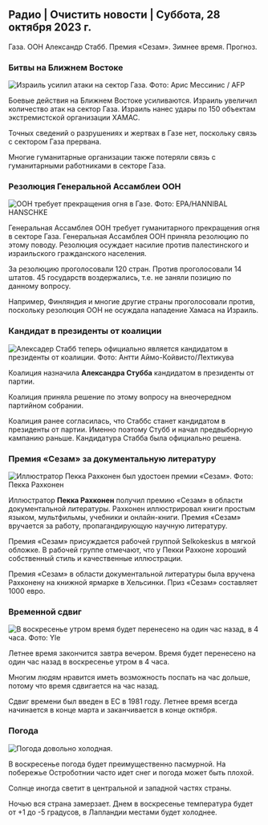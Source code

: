 ## Радио \| Очистить новости \| Суббота, 28 октября 2023 г.

Газа. ООН Александр Стабб. Премия «Сезам». Зимнее время. Прогноз.

### Битвы на Ближнем Востоке

![Израиль усилил атаки на сектор Газа. Фото: Арис Мессинис / AFP](https://images.cdn.yle.fi/image/upload/c_crop,h_2880,w_5120,x_0,y_531/ar_1.7777777777777777,c_fill,g_faces,h_675,w_1200/dpr_1.0/q_auto:eco/f_auto/fl_lossy/v1698410872/39-1192351653bb10bf0b47)

Боевые действия на Ближнем Востоке усиливаются. Израиль увеличил количество атак на сектор Газа. Израиль нанес удары по 150 объектам экстремистской организации ХАМАС.

Точных сведений о разрушениях и жертвах в Газе нет, поскольку связь с сектором Газа прервана.

Многие гуманитарные организации также потеряли связь с гуманитарными работниками в секторе Газа.

### Резолюция Генеральной Ассамблеи ООН

![ООН требует прекращения огня в Газе. Фото: EPA/HANNIBAL HANSCHKE](https://images.cdn.yle.fi/image/upload/c_crop,h_3150,w_5600,x_0,y_268/ar_1.7777777777777777,c_fill,g_faces,h_675,w_1200/dpr_1.0/q_auto:eco/f_auto/fl_lossy/v1698499380/39-1192714653d0ab7d4d4c)

Генеральная Ассамблея ООН требует гуманитарного прекращения огня в секторе Газа. Генеральная Ассамблея ООН приняла резолюцию по этому поводу. Резолюция осуждает насилие против палестинского и израильского гражданского населения.

За резолюцию проголосовали 120 стран. Против проголосовали 14 штатов. 45 государств воздержались, т.е. не заняли позицию по данному вопросу.

Например, Финляндия и многие другие страны проголосовали против, поскольку резолюция ООН не осуждала нападение Хамаса на Израиль.

### Кандидат в президенты от коалиции

![Алексадер Стабб теперь официально является кандидатом в президенты от коалиции. Фото: Антти Аймо-Койвисто/Лехтикува](https://images.cdn.yle.fi/image/upload/c_crop,h_2880,w_5120,x_0,y_287/ar_1.7777777777777777,c_fill,g_faces,h_675,w_1200/dpr_1.0/q_auto:eco/f_auto/fl_lossy/v1698494219/39-1192698653cf6c267686)

Коалиция назначила **Александра Стубба** кандидатом в президенты от партии.

Коалиция приняла решение по этому вопросу на внеочередном партийном собрании.

Коалиция ранее согласилась, что Стаббс станет кандидатом в президенты от партии. Именно поэтому Стубб и начал предвыборную кампанию раньше. Кандидатура Стабба была официально решена.

### Премия «Сезам» за документальную литературу

![Иллюстратор Пекка Рахконен был удостоен премии «Сезам». Фото: Пекка Рахконен](https://images.cdn.yle.fi/image/upload/c_crop,h_861,w_1531,x_2,y_65/ar_1.7777777777777777,c_fill,g_faces,h_675,w_1200/dpr_1.0/q_auto:eco/f_auto/fl_lossy/v1698504762/39-1192741653d1f5e2611a)

Иллюстратор **Пекка Рахконен** получил премию «Сезам» в области документальной литературы. Рахконен иллюстрировал книги простым языком, мультфильмы, учебники и онлайн-книги. Премия «Сезам» вручается за работу, пропагандирующую научную литературу.

Премия «Сезам» присуждается рабочей группой Selkokeskus в мягкой обложке. В рабочей группе отмечают, что у Пекки Рахконе хороший собственный стиль и качественные иллюстрации.

Премия «Сезам» в области документальной литературы была вручена Рахконену на книжной ярмарке в Хельсинки. Приз «Сезам» составляет 1000 евро.

### Временной сдвиг

![В воскресенье утром время будет перенесено на один час назад, в 4 часа. Фото: Yle](https://images.cdn.yle.fi/image/upload/c_crop,h_900,w_1600,x_0,y_0/ar_1.77777777777777777,c_fill,g_faces,h_675,w_1200/dpr_1.0/q_auto:eco/f_auto/fl_lossy/v1603530654/14-svyle-6142553197327452bd)

Летнее время закончится завтра вечером. Время будет перенесено на один час назад в воскресенье утром в 4 часа.

Многим людям нравится иметь возможность поспать на час дольше, потому что время сдвигается на час назад.

Сдвиг времени был введен в ЕС в 1981 году. Летнее время всегда начинается в конце марта и заканчивается в конце октября.

### Погода

![Погода довольно холодная.](https://images.cdn.yle.fi/image/upload/c_crop,h_1080,w_1919,x_0,y_0/ar_1.7777777777777777,c_fill,g_faces,h_675,w_1200/dpr_1.0/q_auto:eco/f_auto/fl_lossy/v1698504972/39-1192742653d20d3625ce)

В воскресенье погода будет преимущественно пасмурной. На побережье Остроботнии часто идет снег и погода может быть плохой.

Солнце иногда светит в центральной и западной частях страны.

Ночью вся страна замерзает. Днем в воскресенье температура будет от +1 до -5 градусов, в Лапландии местами будет холоднее.